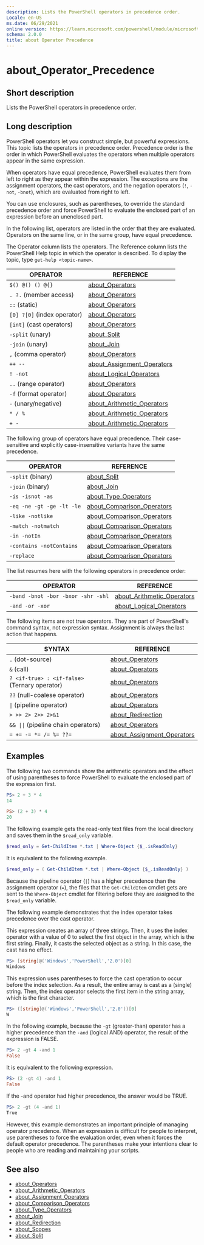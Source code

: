 ```yaml
---
description: Lists the PowerShell operators in precedence order.
Locale: en-US
ms.date: 06/29/2021
online version: https://learn.microsoft.com/powershell/module/microsoft.powershell.core/about/about_operator_precedence?view=powershell-7&WT.mc_id=ps-gethelp
schema: 2.0.0
title: about Operator Precedence
---
```

# about_Operator_Precedence

## Short description
Lists the PowerShell operators in precedence order.

## Long description

PowerShell operators let you construct simple, but powerful expressions. This
topic lists the operators in precedence order. Precedence order is the order in
which PowerShell evaluates the operators when multiple operators appear in the
same expression.

When operators have equal precedence, PowerShell evaluates them from left to
right as they appear within the expression. The exceptions are the assignment
operators, the cast operators, and the negation operators (`!`, `-not`,
`-bnot`), which are evaluated from right to left.

You can use enclosures, such as parentheses, to override the standard
precedence order and force PowerShell to evaluate the enclosed part of an
expression before an unenclosed part.

In the following list, operators are listed in the order that they are
evaluated. Operators on the same line, or in the same group, have equal
precedence.

The Operator column lists the operators. The Reference column lists the
PowerShell Help topic in which the operator is described. To display the topic,
type `get-help <topic-name>`.

|          OPERATOR           |              REFERENCE               |
| --------------------------- | ------------------------------------ |
| `$() @() () @{}`            | [about_Operators][ops]               |
| `. ?.` (member access)      | [about_Operators][ops]               |
| `::` (static)               | [about_Operators][ops]               |
| `[0] ?[0]` (index operator) | [about_Operators][ops]               |
| `[int]` (cast operators)    | [about_Operators][ops]               |
| `-split` (unary)            | [about_Split][split]                 |
| `-join` (unary)             | [about_Join][join]                   |
| `,` (comma operator)        | [about_Operators][ops]               |
| `++ --`                     | [about_Assignment_Operators][assign] |
| `! -not`                    | [about_Logical_Operators][logic]     |
| `..` (range operator)       | [about_Operators][ops]               |
| `-f` (format operator)      | [about_Operators][ops]               |
| `-` (unary/negative)        | [about_Arithmetic_Operators][math]   |
| `* / %`                     | [about_Arithmetic_Operators][math]   |
| `+ -`                       | [about_Arithmetic_Operators][math]   |

The following group of operators have equal precedence. Their case-sensitive
and explicitly case-insensitive variants have the same precedence.

|         OPERATOR          |               REFERENCE               |
| ------------------------- | ------------------------------------- |
| `-split` (binary)         | [about_Split][split]                  |
| `-join` (binary)          | [about_Join][join]                    |
| `-is -isnot -as`          | [about_Type_Operators][type]          |
| `-eq -ne -gt -ge -lt -le` | [about_Comparison_Operators][compare] |
| `-like -notlike`          | [about_Comparison_Operators][compare] |
| `-match -notmatch`        | [about_Comparison_Operators][compare] |
| `-in -notIn`              | [about_Comparison_Operators][compare] |
| `-contains -notContains`  | [about_Comparison_Operators][compare] |
| `-replace`                | [about_Comparison_Operators][compare] |

The list resumes here with the following operators in precedence
order:

|              OPERATOR              |             REFERENCE              |
| ---------------------------------- | ---------------------------------- |
| `-band -bnot -bor -bxor -shr -shl` | [about_Arithmetic_Operators][math] |
| `-and -or -xor`                    | [about_Logical_Operators][logic]   |

The following items are not true operators. They are part of PowerShell's
command syntax, not expression syntax. Assignment is always the last action
that happens.

|                         SYNTAX                          |              REFERENCE               |
| ------------------------------------------------------- | ------------------------------------ |
| `.` (dot-source)                                        | [about_Operators][ops]               |
| `&` (call)                                              | [about_Operators][ops]               |
| `? <if-true> : <if-false>` (Ternary operator)           | [about_Operators][ops]               |
| `??` (null-coalese operator)                            | [about_Operators][ops]               |
| <code>&#124;</code> (pipeline operator)                 | [about_Operators][ops]               |
| `> >> 2> 2>> 2>&1`                                      | [about_Redirection][redir]           |
| <code>&& &#124;&#124;</code> (pipeline chain operators) | [about_Operators][ops]               |
| `= += -= *= /= %= ??=`                                  | [about_Assignment_Operators][assign] |

## Examples

The following two commands show the arithmetic operators and the effect of
using parentheses to force PowerShell to evaluate the enclosed part of the
expression first.

```powershell
PS> 2 + 3 * 4
14

PS> (2 + 3) * 4
20
```

The following example gets the read-only text files from the local directory
and saves them in the `$read_only` variable.

```powershell
$read_only = Get-ChildItem *.txt | Where-Object {$_.isReadOnly}
```

It is equivalent to the following example.

```powershell
$read_only = ( Get-ChildItem *.txt | Where-Object {$_.isReadOnly} )
```

Because the pipeline operator (`|`) has a higher precedence than the assignment
operator (`=`), the files that the `Get-ChildItem` cmdlet gets are sent to the
`Where-Object` cmdlet for filtering before they are assigned to the `$read_only`
variable.

The following example demonstrates that the index operator takes precedence
over the cast operator.

This expression creates an array of three strings. Then, it uses the index
operator with a value of 0 to select the first object in the array, which is
the first string. Finally, it casts the selected object as a string. In this
case, the cast has no effect.

```powershell
PS> [string]@('Windows','PowerShell','2.0')[0]
Windows
```

This expression uses parentheses to force the cast operation to occur before
the index selection. As a result, the entire array is cast as a (single)
string. Then, the index operator selects the first item in the string array,
which is the first character.

```powershell
PS> ([string]@('Windows','PowerShell','2.0'))[0]
W
```

In the following example, because the `-gt` (greater-than) operator has a
higher precedence than the `-and` (logical AND) operator, the result of the
expression is FALSE.

```powershell
PS> 2 -gt 4 -and 1
False
```

It is equivalent to the following expression.

```powershell
PS> (2 -gt 4) -and 1
False
```

If the -and operator had higher precedence, the answer would be TRUE.

```powershell
PS> 2 -gt (4 -and 1)
True
```

However, this example demonstrates an important principle of managing operator
precedence. When an expression is difficult for people to interpret, use
parentheses to force the evaluation order, even when it forces the default
operator precedence. The parentheses make your intentions clear to people who
are reading and maintaining your scripts.

## See also

- [about_Operators][ops]
- [about_Arithmetic_Operators][math]
- [about_Assignment_Operators][assign]
- [about_Comparison_Operators][compare]
- [about_Type_Operators][type]
- [about_Join][join]
- [about_Redirection][redir]
- [about_Scopes][scopes]
- [about_Split][split]

<!-- reference links -->
[math]: about_Arithmetic_Operators.md
[assign]: about_Assignment_Operators.md
[compare]: about_Comparison_Operators.md
[join]: about_Join.md
[logic]: about_logical_operators.md
[ops]: about_Operators.md
[redir]: about_Redirection.md
[scopes]: about_Scopes.md
[split]: about_Split.md
[type]: about_Type_Operators.md

